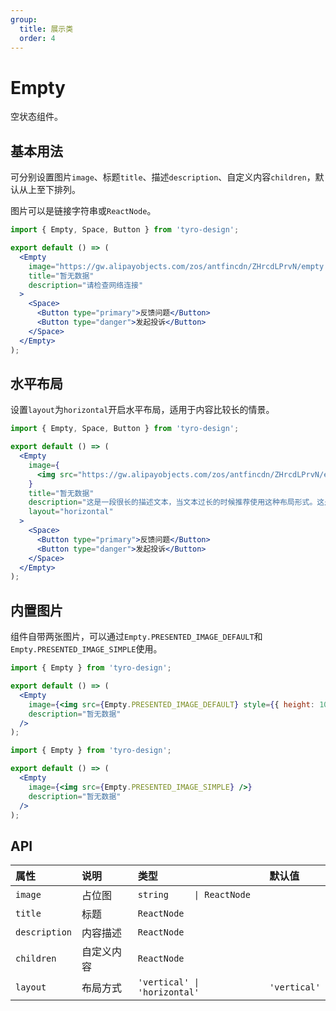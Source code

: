 ```yaml
---
group:
  title: 展示类
  order: 4
---
```


# Empty

空状态组件。

## 基本用法

可分别设置图片`image`、标题`title`、描述`description`、自定义内容`children`，默认从上至下排列。

图片可以是链接字符串或`ReactNode`。

```jsx
import { Empty, Space, Button } from 'tyro-design';

export default () => (
  <Empty
    image="https://gw.alipayobjects.com/zos/antfincdn/ZHrcdLPrvN/empty.svg"
    title="暂无数据"
    description="请检查网络连接"
  >
    <Space>
      <Button type="primary">反馈问题</Button>
      <Button type="danger">发起投诉</Button>
    </Space>
  </Empty>
);
```

## 水平布局

设置`layout`为`horizontal`开启水平布局，适用于内容比较长的情景。

```jsx
import { Empty, Space, Button } from 'tyro-design';

export default () => (
  <Empty
    image={
      <img src="https://gw.alipayobjects.com/zos/antfincdn/ZHrcdLPrvN/empty.svg" />
    }
    title="暂无数据"
    description="这是一段很长的描述文本，当文本过长的时候推荐使用这种布局形式。这是一段很长的描述文本，当文本过长的时候推荐使用这种布局形式。这是一段很长的描述文本，当文本过长的时候推荐使用这种布局形式。"
    layout="horizontal"
  >
    <Space>
      <Button type="primary">反馈问题</Button>
      <Button type="danger">发起投诉</Button>
    </Space>
  </Empty>
);
```

## 内置图片

组件自带两张图片，可以通过`Empty.PRESENTED_IMAGE_DEFAULT`和`Empty.PRESENTED_IMAGE_SIMPLE`使用。

```jsx
import { Empty } from 'tyro-design';

export default () => (
  <Empty
    image={<img src={Empty.PRESENTED_IMAGE_DEFAULT} style={{ height: 100 }} />}
    description="暂无数据"
  />
);
```

```jsx
import { Empty } from 'tyro-design';

export default () => (
  <Empty
    image={<img src={Empty.PRESENTED_IMAGE_SIMPLE} />}
    description="暂无数据"
  />
);
```

## API

| 属性          | 说明       | 类型                         | 默认值       |
| :------------ | :--------- | :--------------------------- | :----------- |
| `image`       | 占位图     | `string     \| ReactNode`    |              |
| `title`       | 标题       | `ReactNode`                  |              |
| `description` | 内容描述   | `ReactNode`                  |              |
| `children`    | 自定义内容 | `ReactNode`                  |              |
| `layout`      | 布局方式   | `'vertical' \| 'horizontal'` | `'vertical'` |
